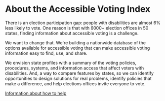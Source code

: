 # About the Accessible Voting Index

There is an election participation gap: people with disabilities are almost 6% less likely to vote. One reason is that with 6000+ election offices in 50 states, finding information about accessible voting is a challenge.

We want to change that. We're building a nationwide database of the options available for accessible voting that can make accessible voting information easy to find, use, and share.

We envision state profiles with a summary of the voting policies, procedures, systems, and information access that affect voters with disabilities. And, a way to compare features by states, so we can identify opportunities to design solutions for real problems, identify policies that make a difference, and help elections offices invite everyone to vote.


<a href="https://civicdesign.github.io/Accessible-Voting-Index/Howto/">Information about how to help</a>
